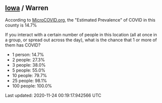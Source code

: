 
## [Iowa](/united-states/iowa) / Warren

According to [MicroCOVID.org](http://microcovid.org),
the "Estimated Prevalence" of COVID in this county is 14.7%

If you interact with a certain number of people in this location
(all at once in a group, or spread out across the day), what is the chance that
1 or more of them has COVID?

- 1 person: 14.7%
- 2 people: 27.3%
- 3 people: 38.0%
- 5 people: 55.0%
- 10 people: 79.7%
- 25 people: 98.1%
- 100 people: 100.0%

Last updated: 2020-11-24 00:19:17.942566 UTC
